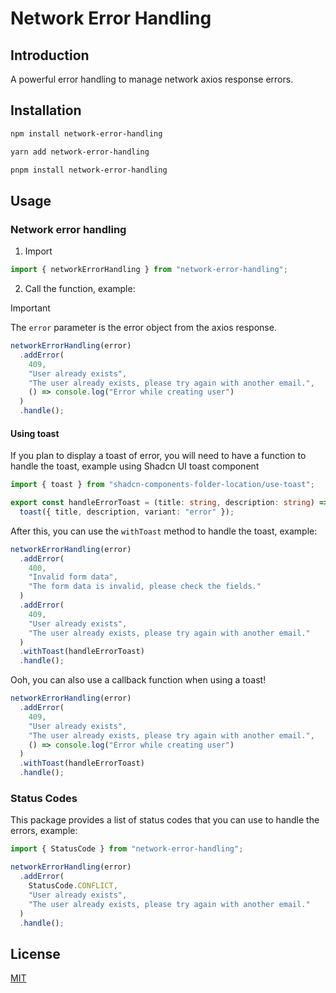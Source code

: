 # Network Error Handling

## Introduction

A powerful error handling to manage network axios response errors.

## Installation

```bash
npm install network-error-handling
```

```bash
yarn add network-error-handling
```

```bash
pnpm install network-error-handling
```

## Usage

### Network error handling

1. Import

```typescript
import { networkErrorHandling } from "network-error-handling";
```

2. Call the function, example:

> [!IMPORTANT]
> The `error` parameter is the error object from the axios response.

```typescript
networkErrorHandling(error)
  .addError(
    409,
    "User already exists",
    "The user already exists, please try again with another email.",
    () => console.log("Error while creating user")
  )
  .handle();
```

#### Using toast

If you plan to display a toast of error, you will need to have a function to handle the toast, example using Shadcn
UI toast component

```typescript
import { toast } from "shadcn-components-folder-location/use-toast";

export const handleErrorToast = (title: string, description: string) =>
  toast({ title, description, variant: "error" });
```

After this, you can use the `withToast` method to handle the toast, example:

```typescript
networkErrorHandling(error)
  .addError(
    400,
    "Invalid form data",
    "The form data is invalid, please check the fields."
  )
  .addError(
    409,
    "User already exists",
    "The user already exists, please try again with another email."
  )
  .withToast(handleErrorToast)
  .handle();
```

Ooh, you can also use a callback function when using a toast!

```typescript
networkErrorHandling(error)
  .addError(
    409,
    "User already exists",
    "The user already exists, please try again with another email.",
    () => console.log("Error while creating user")
  )
  .withToast(handleErrorToast)
  .handle();
```

### Status Codes

This package provides a list of status codes that you can use to handle the errors, example:

```typescript
import { StatusCode } from "network-error-handling";

networkErrorHandling(error)
  .addError(
    StatusCode.CONFLICT,
    "User already exists",
    "The user already exists, please try again with another email."
  )
  .handle();
```

## License

[MIT](LICENSE)

